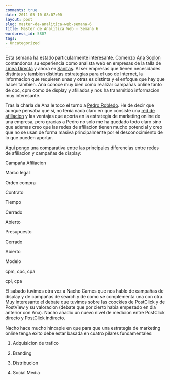 ```yaml
---
comments: true
date: 2011-05-10 08:07:00
layout: post
slug: master-de-analitica-web-semana-6
title: Master de Analítica Web - Semana 6
wordpress_id: 5807
tags:
- Uncategorized
---
```



    

Esta semana ha estado particularmente interesante.  Comenzo [Ana Soplon](http://www.linkedin.com/in/anasoplon) contandonos su experiencia como analista web en empresas de la talla de [Linea Directa](https://www.lineadirecta.com/LDAWeb/home.init.faces) y ahora en [Sanitas](http://www.sanitas.es/).  Al ser empresas que tienen necesidades distintas y tambien distintas estrategias para el uso de Internet, la informacion que requieren unas y otras es distinta y el enfoque que hay que hacer tambien.  Ana conoce muy bien como realizar campañas online tanto de cpc, cpm como de display y afiliados y nos ha transmitido informacion muy interesante.







Tras la charla de Ana le toco el turno a [Pedro Robledo](http://www.linkedin.com/in/pedrorobledo).  He de decir que aunque pensaba que si, no tenia nada claro en que consiste una [red de afiliacion](http://www.geazen.es/) y las ventajas que aporta en la estrategia de marketing online de una empresa, pero gracias a Pedro no solo me ha quedado todo claro sino que ademas creo que las redes de afiliacion tienen mucho potencial y creo que no se usan de forma masiva principalmente por el desconocimiento de lo que pueden aportar.




Aqui pongo una comparativa entre las principales diferencias entre redes de afiliacion y campañas de display:








 



Campaña Afiliacion

 





Marco legal


Orden compra


Contrato






Tiempo


Cerrado


Abierto






Presupuesto


Cerrado


Abierto






Modelo


cpm, cpc, cpa


cpl, cpa






El sabado tuvimos otra vez a Nacho Carnes que nos hablo de campañas de display y de campañas de search y de como se complementa una con otra.  Muy interesante el debate que tuvimos sobre las coockies de PostClick y de PostView y su valoracion (debate que por cierto habia empezado en dia anterior con Ana).  Nacho añadio un nuevo nivel de medicion entre PostClick directo y PostClick indirecto.




Nacho hace mucho hincapie en que para que una estrategia de marketing online tenga exito debe estar basada en cuatro pilares fundamentales:






  1. Adquisicion de trafico


  2. Branding


  3. Distribucion


  4. Social Media


  
